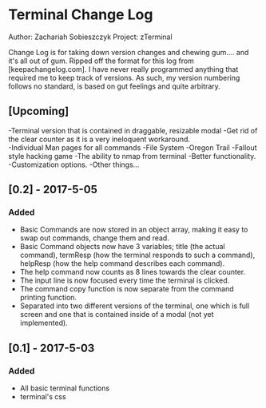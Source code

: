 # Terminal Change Log
Author: Zachariah Sobieszczyk
Project: zTerminal

Change Log is for taking down version changes and chewing gum.... and it's all out of gum.
Ripped off the format for this log from [keepachangelog.com].
I have never really programmed anything that required me to keep track of versions. As such, my version numbering follows no standard, is based on gut feelings and quite arbitrary.  

## [Upcoming]
-Terminal version that is contained in draggable, resizable modal
-Get rid of the clear counter as it is a very ineloquent workaround.  
-Individual Man pages for all commands
-File System
-Oregon Trail
-Fallout style hacking game
-The ability to nmap from terminal
-Better functionality.
-Customization options.
-Other things...

## [0.2] - 2017-5-05
### Added
- Basic Commands are now stored in an object array, making it easy to swap out commands, change them and read.
- Basic Command objects now have 3 variables; title (the actual command), termResp (how the terminal responds to such a command), helpResp (how the help command describes each command).
- The help command now counts as 8 lines towards the clear counter.
- The input line is now focused every time the terminal is clicked.
- The command copy function is now separate from the command printing function.
- Separated into two different versions of the terminal, one which is full screen and one that is contained inside of a modal (not yet implemented).

## [0.1] - 2017-5-03
### Added
- All basic terminal functions
- terminal's css
